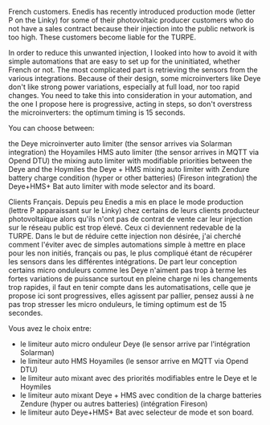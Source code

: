 French customers. Enedis has recently introduced production mode (letter P on the Linky) for some of their photovoltaic producer customers who do not have a sales contract because their injection into the public network is too high.
These customers become liable for the TURPE.

In order to reduce this unwanted injection, I looked into how to avoid it with simple automations that are easy to set up for the uninitiated, whether French or not. The most complicated part is retrieving the sensors from the various integrations.
Because of their design, some microinverters like Deye don't like strong power variations, especially at full load, nor too rapid changes. You need to take this into consideration in your automation, and the one I propose here is progressive, acting in steps, so don't overstress the microinverters: the optimum timing is 15 seconds.


You can choose between:

the Deye microinverter auto limiter (the sensor arrives via Solarman integration)
the Hoyamiles HMS auto limiter (the sensor arrives in MQTT via Opend DTU)
the mixing auto limiter with modifiable priorities between the Deye and the Hoymiles
the Deye + HMS mixing auto limiter with Zendure battery charge condition (hyper or other batteries) (Fireson integration)
the Deye+HMS+ Bat auto limiter with mode selector and its board.




Clients Français. Depuis peu Enedis a mis en place le mode production (lettre P apparaissant sur le Linky) chez certains de leurs clients producteur photovoltaïque alors qu'ils n'ont pas de contrat de vente car leur injection sur le réseau public est trop élevé.
Ceux ci deviennent redevable de la TURPE.
Dans le but de réduire cette injection non désirée, j'ai cherché comment l'éviter avec de simples automations simple à mettre en place pour les non initiés, français ou pas, le plus compliqué étant de récupérer les sensors dans les différentes intégrations.
De part leur conception certains micro onduleurs comme les Deye n'aiment pas trop à terme les fortes variations de puissance surtout en pleine charge ni les changements trop rapides, il faut en tenir compte dans les automatisations, celle que je propose ici sont progressives, elles agissent par pallier, pensez aussi à ne pas trop stresser les micro onduleurs, le timing optimum est de 15 secondes. 


Vous avez le choix entre:
- le limiteur auto micro onduleur Deye (le sensor arrive par l'intégration Solarman)
- le limiteur auto HMS Hoyamiles (le sensor arrive en MQTT via Opend DTU)
- le limiteur auto mixant avec des priorités modifiables entre le Deye et le Hoymiles
- le limiteur auto mixant Deye + HMS avec condition de la charge batteries Zendure (hyper ou autres batteries) (intégration Fireson)
- le limiteur auto Deye+HMS+ Bat avec selecteur de mode et son board.

